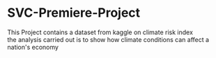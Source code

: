 # SVC-Premiere-Project
This Project contains a dataset from kaggle on climate risk index  
the analysis carried out is to show how climate conditions can affect a nation's economy
